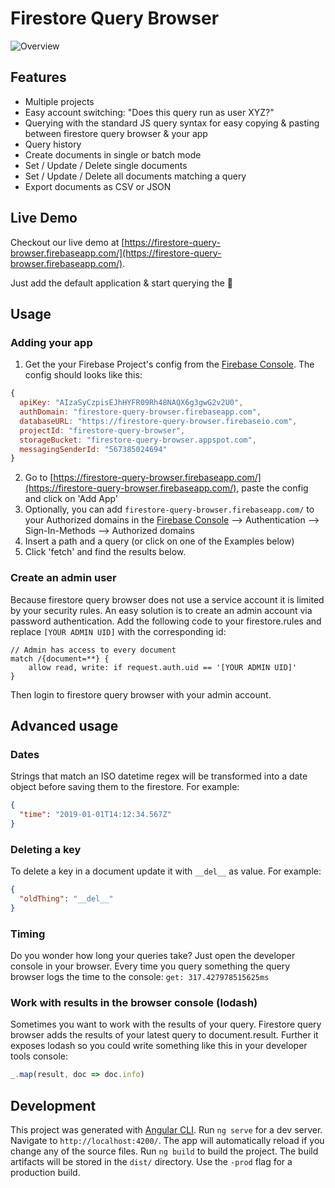 # Firestore Query Browser

![Overview](https://github.com/rechenberger/firestore-query-browser/raw/master/docs/overview.jpg)

## Features

- Multiple projects
- Easy account switching: "Does this query run as user XYZ?"
- Querying with the standard JS query syntax for easy copying & pasting between firestore query browser & your app
- Query history
- Create documents in single or batch mode
- Set / Update / Delete single documents
- Set / Update / Delete all documents matching a query
- Export documents as CSV or JSON

## Live Demo

Checkout our live demo at [https://firestore-query-browser.firebaseapp.com/](https://firestore-query-browser.firebaseapp.com/).

Just add the default application & start querying the 🦕

## Usage

### Adding your app

1. Get the your Firebase Project's config from the [Firebase Console](ttps://console.firebase.google.com/). The config should looks like this:
```js
{
  apiKey: "AIzaSyCzpisEJhHYFR09Rh48NAQX6g3gwG2v2U0",
  authDomain: "firestore-query-browser.firebaseapp.com",
  databaseURL: "https://firestore-query-browser.firebaseio.com",
  projectId: "firestore-query-browser",
  storageBucket: "firestore-query-browser.appspot.com",
  messagingSenderId: "567385024694"
}
```
2. Go to [https://firestore-query-browser.firebaseapp.com/](https://firestore-query-browser.firebaseapp.com/), paste the config and click on 'Add App'
3. Optionally, you can add `firestore-query-browser.firebaseapp.com/` to your Authorized domains in the [Firebase Console](ttps://console.firebase.google.com/) --> Authentication --> Sign-In-Methods --> Authorized domains
4. Insert a path and a query (or click on one of the Examples below)
5. Click 'fetch' and find the results below.

### Create an admin user
Because firestore query browser does not use a service account it is limited by your security rules. An easy solution is to create an admin account via password authentication. Add the following code to your firestore.rules and replace `[YOUR ADMIN UID]` with the corresponding id:

```
// Admin has access to every document
match /{document=**} {
    allow read, write: if request.auth.uid == '[YOUR ADMIN UID]'
}
```
Then login to firestore query browser with your admin account.

## Advanced usage

### Dates
Strings that match an ISO datetime regex will be transformed into a date object before saving them to the firestore. For example: 
```json
{
  "time": "2019-01-01T14:12:34.567Z"
}
```

### Deleting a key
To delete a key in a document update it with `__del__` as value. For example:
```json
{
  "oldThing": "__del__"
}
```

### Timing
Do you wonder how long your queries take? Just open the developer console in your browser. Every time you query something the query browser logs the time to the console: `get: 317.427978515625ms`


### Work with results in the browser console (lodash)
Sometimes you want to work with the results of your query. Firestore query browser adds the results of your latest query to document.result. Further it exposes lodash so you could write something like this in your developer tools console:
```js
_.map(result, doc => doc.info)
```

## Development

This project was generated with [Angular CLI](https://github.com/angular/angular-cli). Run `ng serve` for a dev server. Navigate to `http://localhost:4200/`. The app will automatically reload if you change any of the source files. Run `ng build` to build the project. The build artifacts will be stored in the `dist/` directory. Use the `-prod` flag for a production build.

